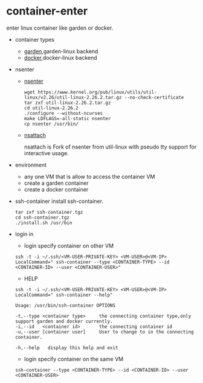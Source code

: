 # container-enter
enter linux container like garden or docker.

- container types
	- [garden](https://github.com/cloudfoundry-incubator/garden-linux),garden-linux backend
	- [docker](https://github.com/docker/docker),docker-linux backend
	
- nsenter
	- [nsenter](https://www.kernel.org/pub/linux/utils/util-linux/)
		
		```shell
		wget https://www.kernel.org/pub/linux/utils/util-linux/v2.26/util-linux-2.26.2.tar.gz --no-check-certificate
		tar zxf util-linux-2.26.2.tar.gz
		cd util-linux-2.26.2
		./configure --without-ncurses
		make LDFLAGS=-all-static nsenter
		cp nsenter /usr/bin/
		```
		
	- [nsattach](https://github.com/guanglinlv/nsattach)
		
		nsattach is Fork of nsenter from util-linux with pseudo tty support for interactive usage.
	
- environment
	- any one VM that is allow to access the container VM
	- create a garden container
	- create a docker container
	
- ssh-container
	install ssh-container.
	
	```shell
	tar zxf ssh-container.tgz
	cd ssh-container.tgz
	./install.sh /usr/bin
	```
	
- login in
	
	- login specify container on other VM
	
	```shell
	ssh -t -i ~/.ssh/<VM-USER-PRIVATE-KEY> <VM-USER>@<VM-IP> LocalCommand=" ssh-container --type <CONTAINER-TYPE> --id <CONTAINER-ID> --user <CONTAINER-USER>"
	```
	
	- HELP
	
	```shell
	ssh -t -i ~/.ssh/<VM-USER-PRIVATE-KEY> <VM-USER>@<VM-IP> LocalCommand=" ssh-container --help"
	
	Usage: /usr/bin/ssh-container OPTIONS
	
	-t,--type <container type>     the connecting container type,only support garden and docker currently.
	-i,--id   <container id>       the connecting container id
	-u,--user [container user]     User to change to in the connecting container.
	
	-h,--help   display this help and exit
	```
	
	- login specify container on the same VM
	
	```shell
	ssh-container --type <CONTAINER-TYPE> --id <CONTAINER-ID> --user <CONTAINER-USER>
	```
	
